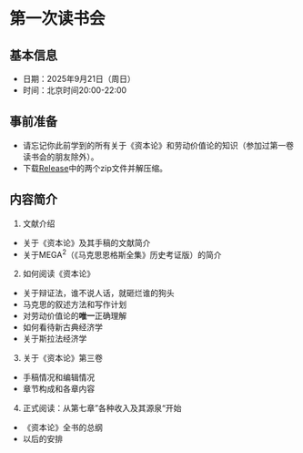 # 第一次读书会
## 基本信息
- 日期：2025年9月21日（周日）
- 时间：北京时间20:00-22:00

## 事前准备
- 请忘记你此前学到的所有关于《资本论》和劳动价值论的知识（参加过第一卷读书会的朋友除外）。
- 下载[Release](https://github.com/BH4FVB/Das-Kapital-Volume-III/releases/tag/20250919)中的两个zip文件并解压缩。

## 内容简介
1. 文献介绍
- 关于《资本论》及其手稿的文献简介
- 关于MEGA<sup>2</sup>（《马克思恩格斯全集》历史考证版）的简介
2. 如何阅读《资本论》
- 关于辩证法，谁不说人话，就砸烂谁的狗头
- 马克思的叙述方法和写作计划
- 对劳动价值论的**唯一**正确理解
- 如何看待新古典经济学
- 关于斯拉法经济学
3. 关于《资本论》第三卷
- 手稿情况和编辑情况
- 章节构成和各章内容
4. 正式阅读：从第七章”各种收入及其源泉“开始
- 《资本论》全书的总纲
- 以后的安排
